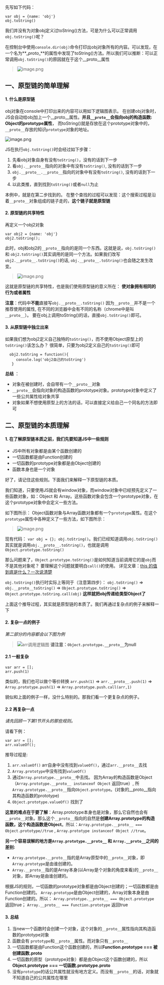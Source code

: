 
先写如下代码：
```
var obj = {name: 'obj'}
obj.toString() 
```
我们并没有为对象obj定义过toString()方法，可是为什么可以正常调用`obj.toString()`呢？ 

在控制台中使用`console.dir(obj)`命令打印出obj对象所有的内容。可以发现，在一个名为**\__proto__**的属性中发现了toString()方法。所以我们可以推断：可以正常调用`obj.toString()`的原因就在于这个\__proto__属性
> ![image.png](https://upload-images.jianshu.io/upload_images/9425951-8a9b66de56cb3a29.png?imageMogr2/auto-orient/strip%7CimageView2/2/w/1240)


## 一、原型链的简单理解
#### 1. 什么是原型链
obj对象在console中打印出来的内容可以用如下逻辑图表示。 在创建obj对象时，JS会自动给obj加上一个\__proto__属性。**并且`__proto__`会指向obj的构造函数: Object的prototype属性**， 而toString()就是存放在这个prototype对象中的，`__proto__`存放的知识`prototype`对象的地址。

![image.png](https://upload-images.jianshu.io/upload_images/9425951-ce423530e67204dc.png?imageMogr2/auto-orient/strip%7CimageView2/2/w/1240)


JS在执行`obj.toString()`时会经过如下步骤：
1. 先看obj对象自身有没有`toString()`，没有的话到下一步
2. 看`obj.__proto__`指向的对象中有没有`toString()`, 没有的话到下一步
3. `obj.__proto__.__proto__`指向的对象中有没有`toString()`, 没有的话到下一步
4. 以此类推，直到找到`toString()`或者`null`为止

本例中，就是在第二步找到的。
在整个查找的过程可以发现：这个搜索过程是沿着`__proto__`对象组成的链子走的，**这个链子就是原型链**

#### 2. 原型链的共享特性
再定义一个obj2对象
```
var obj2 = {name: 'obj'}
obj2.toString();
```
此时，obj和obj2的`__proto__`指向的是同一个东西。这就是说，`obj.toString()` 和 `obj2.toString()`其实调用的是同一个方法。如果我们改写`obj2.__proto__.toString()`的话, `obj.__proto__.toString()`也会随之发生改变。
>![image.png](https://upload-images.jianshu.io/upload_images/9425951-ac29f62bdbc49070.png?imageMogr2/auto-orient/strip%7CimageView2/2/w/1240)

这就是原型链的共享特性，也是我们使用原型链的意义所在： **使对象拥有相同的行为或者属性**

**注意**：代码中**不能**直接写`obj.__proto__.toString()` 因为`__proto__`并不是一个推荐使用的属性, 在不同的浏览器中会有不同的名称（chrome中是叫`__proto__`）。 要在obj上调用toString()的话，直接`obj.toString()`即可。


#### 3. 从原型链中独立出来
如果我们想为obj2定义自己独特的`toString()`，而不使用Object原型上的`toString()`该怎么办？
很简单，只要为obj2定义自己的`toString()`即可
```
  obj2.toString = function(){
     console.log('obj2自己的toString')
   }
```

**总结** ：
- 对象在被创建时，会自带有一个`__proto__`对象
- `__proto__`会指向对象的构造函数的prototype对象。prototype对象中定义了一些公共属性给对象共享
- 对象如果不想使用原型上的方法的话，可以直接定义给自己一个同名的方法即可



## 二、原型链的本质理解
#### 1. 在了解原型链本质之前，我们先要知道JS中一些规则
- JS中所有对象都是由某个函数创建的 
- 一切函数都是由Function创建的
- 一切函数的prototype对象都是由Object创建的
- 函数本身也是一个对象

好了，请记住这些规则。下面我们来解释一下原型链的本质。

我们知道，只要使用JS就会有window对象，而window对象中已经预先定义了一些函数对象，如：Object 和 Array。这些函数对象会包含一个prototype对象，在这个prototype对象中会定义一些方法。

如下图所示： Object函数对象与Array函数对象都有一个`prototype`属性。在这个`prototype`属性中各种定义了一些方法，如下图所示：
> ![image.png](https://upload-images.jianshu.io/upload_images/9425951-3eb2f2e98e404195.png?imageMogr2/auto-orient/strip%7CimageView2/2/w/1240)

现有代码： `var obj = {}; obj.toString()`。我们已经知道调用`obj.toString()`其实就是调用`obj.__proto__.toString()`，也就是调用`Object.prototype.toString()`


那么问题来了，`Object.prototype.toString()`是如何知道当前调用它的是`obj`而不是其他对象呢？
要理解这个问题就要明白`call()`的使用。 详见文章：[this 的值到底是什么？一次说清楚](https://zhuanlan.zhihu.com/p/23804247)

`obj.toString()`执行时实际上等同于（注意第四步）：
`obj.toString()`  =>
`obj.__proto__toString()` =>
`Object.prototype.toString()` =>
`Object.prototype.toString.call(obj)`  **这样就把obj传递给类型Object了**

上面这个推导过程，其实就是原型链的本质了。我们再通过复杂点的例子来解释一下


#### 2. 复杂一点的例子

*第二部分的内容都会以下图为例*
> ![arr调用逻辑图](https://upload-images.jianshu.io/upload_images/9425951-e9c867f9115e9ab6.png?imageMogr2/auto-orient/strip%7CimageView2/2/w/1240)
**请注意：`Object.prototype.__proto__`为null**

#### 2.1 一般复杂
```
var arr = [];
arr.push(1)
```
类似的，我们也可以做个等价转换
`arr.push(1)` =>
`arr.__proto__.push(1)` =>
`Array.prototype.push(1)` => 
`Array.prototype.push.call(arr,1)`

貌似和上面的例子一样，没什么特别的。那我们看一个更复杂点的例子。

#### 2.2 再复杂一点
*请先回顾一下第1节开头的那些规则。*

请看下例：
```
var arr = [];
arr.valueOf();
```
推导过程是:
1. `arr.valueOf()`  arr自身中没有找到`valueOf()`，通过`arr.__proto__`去找
2. `Array.prototype`中没有找到`valueOf()` 
3. 通过`Array.prototype.__proto__`中去找。 因为Array的构造函数是Object（`Array.prototype.__proto__ instanceof Object` 返回true）, 所 `Array.prototype.__proto__`指向`Object.prototype`。(对象的__proto__指向其构造函数的prototype) 
4. `Object.prototype.valueOf()`  找到了 

**这里的难点在于要了解**：Array.prototype本身也是对象，那么它自然也会有`__proto__`对象。那么这个`__proto__`指向的自然是**创建Array.prototype的构造函数，这个构造函数是Object**。所以：`Array.prototype.__proto__ === Object.prototype//true` , `Array.prototype instanceof Object //true`。

**另一个容易误解的地方是`Array.prototype.__proto__` 和 `Array.__proto__`之间的差别:**
- `Array.prototype.__proto__`指的是Array原型中的`__proto__`对象，即`Array.prototype`是由谁创建的。
- `Array.__proto__`指的是Array本身(以Array是个对象的角度来看)的`__proto__`对象，即Array是由谁创建的。

根据JS的规则，一切函数的prototype对象都是由Object创建的；一切函数都是由Function创建的。
`Array.prototype`是由Object创建的，Array对象本身是由Function创建的。所以： `Array.prototype.__proto__ === Object.prototype` 返回true； `Array.__proto__ === Function.prototype` 返回true


#### 3. 总结
1. 当new一个函数时会创建一个对象，这个对象的`__proto__`属性指向其构造函数的prototype对象
2. 函数会有 `prototype`和`__proto__`属性。而对象只有`__proto__`
3. 一切函数都是由Function这个函数创建的，所以**Function.prototype === 被创建函数.__proto__**
4. 一切函数的原型（prototype对象）都是由Object这个函数创建的，所以**Object.prototype === 一切函数.prototype.__proto__**
5. 没有`prototype`的话公共属性就没有地方定义。而没有`__proto__`的话，对象就不知道自己的公共属性在哪里







